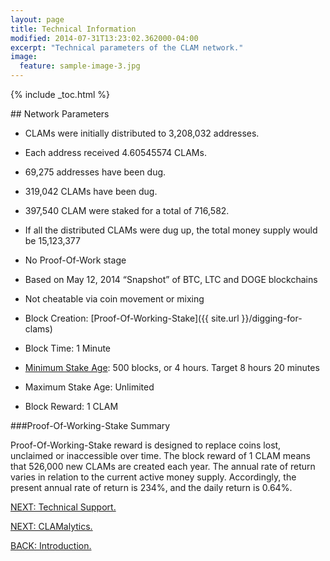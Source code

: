 ```yaml
---
layout: page
title: Technical Information
modified: 2014-07-31T13:23:02.362000-04:00
excerpt: "Technical parameters of the CLAM network."
image:
  feature: sample-image-3.jpg
---
```


{% include _toc.html %}

##<i class="fa fa-cog fa-5x"></i> Network Parameters

* CLAMs were initially distributed to 3,208,032 addresses.

* Each address received 4.60545574 CLAMs.

* 69,275 addresses have been dug.

* 319,042 CLAMs have been dug.

* 397,540 CLAM were staked for a total of 716,582.

* If all the distributed CLAMs were dug up, the total money supply would be 15,123,377

* No Proof-Of-Work stage

* Based on May 12, 2014 “Snapshot” of BTC, LTC and DOGE blockchains

* Not cheatable via coin movement or mixing

* Block Creation: [Proof-Of-Working-Stake]({{ site.url }}/digging-for-clams)

* Block Time: 1 Minute

* [Minimum Stake Age](https://github.com/nochowderforyou/clams/blob/bab35042f278eb696e65fa370940850843038cd0/src/main.cpp#L48): 500 blocks, or 4 hours. Target 8 hours 20 minutes

* Maximum Stake Age: Unlimited

* Block Reward: 1 CLAM

###Proof-Of-Working-Stake Summary

Proof-Of-Working-Stake reward is designed to replace coins lost, unclaimed or inaccessible over time. The block reward of 1 CLAM means that 526,000 new CLAMs are created each year. The annual rate of return varies in relation to the current active money supply. Accordingly, the present annual rate of return is 234%, and the daily return is 0.64%.


<a markdown="0" href="{{ site.url }}/support" class="btn">NEXT: Technical Support.</a>

<a markdown="0" href="{{ site.url }}/clamalytics" class="btn">NEXT: CLAMalytics.</a>

<a markdown="0" href="{{ site.url }}/introduction" class="btn">BACK: Introduction.</a>
